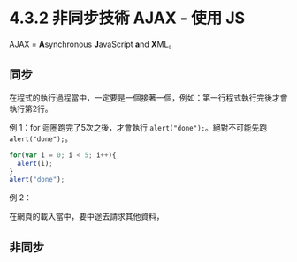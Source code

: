 # 4.3.2 非同步技術 AJAX - 使用 JS

AJAX = **A**synchronous **J**avaScript **a**nd **X**ML。

## 同步

在程式的執行過程當中，一定要是一個接著一個，例如：第一行程式執行完後才會執行第2行。

例 1：for 迴圈跑完了5次之後，才會執行 `alert("done");`。絕對不可能先跑 `alert("done");`。

```js
for(var i = 0; i < 5; i++){
  alert(i);
}
alert("done");
```

例 2：

在網頁的載入當中，要中途去請求其他資料，

## 非同步



